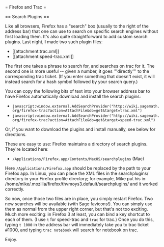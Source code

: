 = Firefox and Trac =

== Search Plugins ==

Like all browsers, Firefox has a "search" box (usually to the right of the address bar) that one can use to search on specific search engines without first loading them. It's also quite straightforward to add custom search plugins. Last night, I made two such plugin files:

 * [[attachment:trac.xml]]
 * [[attachment:speed-trac.xml]]

The first one takes a phrase to search for, and searches on trac for it. The second one is more useful -- given a number, it goes '''directly''' to the corresponding trac ticket. (If you enter something that doesn't exist, it will instead search for a hash symbol followed by your search query.)

You can copy the following bits of text into your browser address bar to have Firefox automatically download and install the search plugins:

 * `javascript:window.external.AddSearchProvider("http://wiki.sagemath.org/firefox-trac?action=AttachFile&do=get&target=trac.xml")`
 * `javascript:window.external.AddSearchProvider("http://wiki.sagemath.org/firefox-trac?action=AttachFile&do=get&target=speed-trac.xml")`

Or, if you want to download the plugins and install manually, see below for directions.

These are easy to use: Firefox maintains a directory of search plugins. They're located here:

 * `/Applications/Firefox.app/Contents/MacOS/searchplugins` (Mac)

Here `/Applications/Firefox.app` should be replaced by the path to your Firefox app. In Linux, you can place the XML files in the searchplugins/ directory in your Firefox profile directory; for example, Mike put his in /home/mike/.mozilla/firefox/thvmoys3.default/searchplugins/ and it worked correctly.

So now, once those two files are in place, you simply restart Firefox. Two new searches will be available (with Sage favicons!). You can simply use them as normal from the upper right corner, but that's not too exciting. Much more exciting: in Firefox 3 at least, you can bind a key shortcut to each of them. (I use `t` for speed-trac and `trac` for trac.) Once you do this, typing `t 1000` in the address bar will immediately take you to trac ticket #1000, and typing `trac notebook` will search for notebook on trac.

Enjoy.
